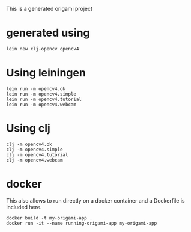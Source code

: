 This is a generated origami project


# generated using

```
lein new clj-opencv opencv4
```

# Using leiningen 

```
lein run -m opencv4.ok
lein run -m opencv4.simple
lein run -m opencv4.tutorial
lein run -m opencv4.webcam
```

# Using clj

```
clj -m opencv4.ok
clj -m opencv4.simple
clj -m opencv4.tutorial
clj -m opencv4.webcam
```


# docker 

This also allows to run directly on a docker container and a Dockerfile is included here.

```
docker build -t my-origami-app .
docker run -it --name running-origami-app my-origami-app
```
